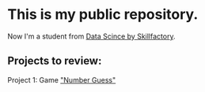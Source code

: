 # This is my public repository.

Now I'm a student from [Data Scince by Skillfactory](https://skillfactory.ru/data-science).

## Projects to review:

Project 1: Game ["Number Guess"](https://github.com/SaakyanAG/Pub/tree/main/Project_0%20Game%20Number%20Guess)
